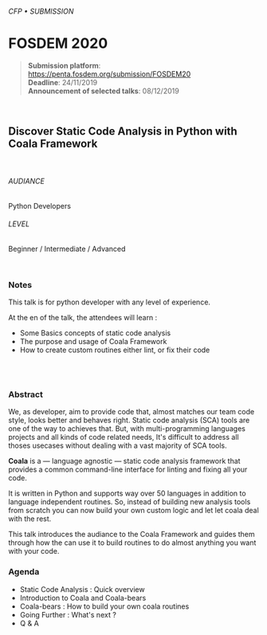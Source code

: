 ###### CFP • SUBMISSION
# FOSDEM 2020


> **Submission platform**: https://penta.fosdem.org/submission/FOSDEM20<br>
> **Deadline**: 24/11/2019<br>
> **Announcement of selected talks**: 08/12/2019

<br>

## Discover Static Code Analysis in Python with **Coala Framework**

<br>

###### AUDIANCE
Python Developers
###### LEVEL
Beginner / Intermediate / Advanced


<br>

### Notes

This talk is for python developer with any level of experience.

At the en of the talk, the attendees will learn : 

* Some Basics concepts of static code analysis
* The purpose and usage of Coala Framework
* How to create custom routines either lint, or fix their code

<br>

<br>

### Abstract

We, as developer, aim to provide code that, almost matches our team code style, looks better and behaves right. Static code analysis (SCA) tools are one of the way to achieves that. But, with multi-programming languages projects and all kinds of code related needs, It's difficult to address all thoses usecases without dealing with a vast majority of SCA tools.

**Coala** is a — language agnostic — static code analysis framework that provides a common command-line interface for linting and fixing all your code.

It is written in Python and supports way over 50 languages in addition to language independent routines. So, instead of building new analysis tools from scratch you can now build your own custom logic and let let coala deal with the rest.

This talk introduces the audiance to the Coala Framework and guides them through how the can use it to build routines to do almost anything you want with your code.



### Agenda

* Static Code Analysis : Quick overview
* Introduction to Coala and Coala-bears
* Coala-bears : How to build your own coala routines
* Going Further : What's next ?
* Q & A